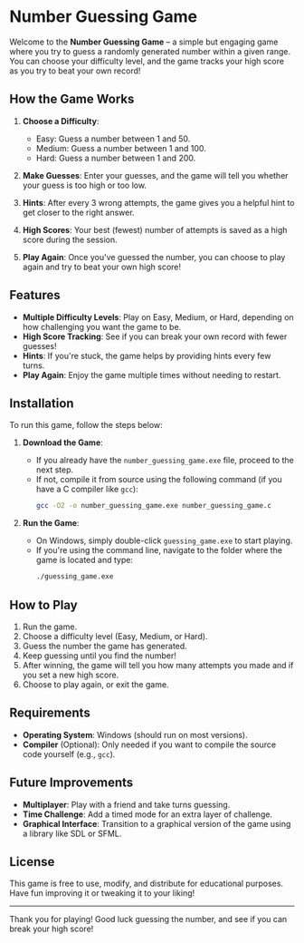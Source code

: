 # Number Guessing Game

Welcome to the **Number Guessing Game** – a simple but engaging game where you try to guess a randomly generated number within a given range. You can choose your difficulty level, and the game tracks your high score as you try to beat your own record!

## How the Game Works

1. **Choose a Difficulty**: 
   - Easy: Guess a number between 1 and 50.
   - Medium: Guess a number between 1 and 100.
   - Hard: Guess a number between 1 and 200.

2. **Make Guesses**: Enter your guesses, and the game will tell you whether your guess is too high or too low.

3. **Hints**: After every 3 wrong attempts, the game gives you a helpful hint to get closer to the right answer.

4. **High Scores**: Your best (fewest) number of attempts is saved as a high score during the session.

5. **Play Again**: Once you've guessed the number, you can choose to play again and try to beat your own high score!

## Features

- **Multiple Difficulty Levels**: Play on Easy, Medium, or Hard, depending on how challenging you want the game to be.
- **High Score Tracking**: See if you can break your own record with fewer guesses!
- **Hints**: If you're stuck, the game helps by providing hints every few turns.
- **Play Again**: Enjoy the game multiple times without needing to restart.

## Installation

To run this game, follow the steps below:

1. **Download the Game**:
   - If you already have the `number_guessing_game.exe` file, proceed to the next step.
   - If not, compile it from source using the following command (if you have a C compiler like `gcc`):
     ```bash
     gcc -O2 -o number_guessing_game.exe number_guessing_game.c
     ```

2. **Run the Game**:
   - On Windows, simply double-click `guessing_game.exe` to start playing.
   - If you're using the command line, navigate to the folder where the game is located and type:
     ```bash
     ./guessing_game.exe
     ```

## How to Play

1. Run the game.
2. Choose a difficulty level (Easy, Medium, or Hard).
3. Guess the number the game has generated.
4. Keep guessing until you find the number!
5. After winning, the game will tell you how many attempts you made and if you set a new high score.
6. Choose to play again, or exit the game.

## Requirements

- **Operating System**: Windows (should run on most versions).
- **Compiler** (Optional): Only needed if you want to compile the source code yourself (e.g., `gcc`).

## Future Improvements

- **Multiplayer**: Play with a friend and take turns guessing.
- **Time Challenge**: Add a timed mode for an extra layer of challenge.
- **Graphical Interface**: Transition to a graphical version of the game using a library like SDL or SFML.

## License

This game is free to use, modify, and distribute for educational purposes. Have fun improving it or tweaking it to your liking!

---

Thank you for playing! Good luck guessing the number, and see if you can break your high score!
